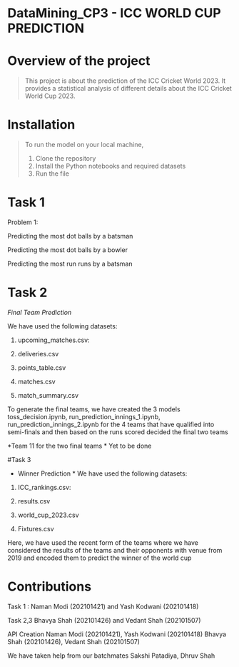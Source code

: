 # DataMining_CP3 - ICC WORLD CUP PREDICTION

# Overview of the project 
> This project is about the prediction of the ICC Cricket World 2023. It provides a statistical analysis of different details about the ICC Cricket World Cup 2023.

# Installation
> To run the model on your local machine,
> 1. Clone the repository
> 2. Install the Python notebooks and required datasets
> 3. Run the file


# Task 1

Problem 1:

Predicting the most dot balls by a batsman 

Predicting the most dot balls by a bowler

Predicting the most run runs by a batsman 

# Task 2 

*Final Team Prediction* 

We have used the following datasets: 

1. upcoming_matches.csv:

2. deliveries.csv

3. points_table.csv

4. matches.csv

5. match_summary.csv

To generate the final teams, we have created the 3 models 
toss_decision.ipynb, run_prediction_innings_1.ipynb, run_prediction_innings_2.ipynb
for the 4 teams that have qualified into semi-finals and then based on the runs scored decided the final two teams 

*Team 11 for the two final teams *
Yet to be done

#Task 3 

* Winner Prediction *
  We have used the following datasets: 

1. ICC_rankings.csv:

2. results.csv

3. world_cup_2023.csv

4. Fixtures.csv

Here, we have used the recent form of the teams where we have considered the results of the teams and their opponents with venue from 2019 and encoded them to predict the winner of the world cup

# Contributions 

Task 1 : 
 Naman Modi (202101421) and Yash Kodwani (202101418)

 Task 2,3 
 Bhavya Shah (202101426) and Vedant Shah (202101507)

 API Creation 
 Naman Modi (202101421), Yash Kodwani (202101418)
 Bhavya Shah (202101426), Vedant Shah (202101507)

 We have taken help from our batchmates
Sakshi Patadiya, Dhruv Shah
